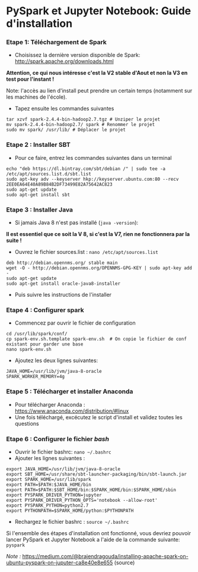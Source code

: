 
# PySpark et Jupyter Notebook: Guide d'installation

### Etape 1: Téléchargement de Spark

  - Choisissez la dernière version disponible de Spark: http://spark.apache.org/downloads.html

**Attention, ce qui nous intéresse c'est la V2 stable d'Aout et non la V3 en test pour l'instant !** 

Note: l'accès au lien d'install peut prendre un certain temps (notamment sur les machines de l'école).
  
  - Tapez ensuite les commandes suivantes
 
```console
tar xzvf spark-2.4.4-bin-hadoop2.7.tgz # Unziper le projet
mv spark-2.4.4-bin-hadoop2.7/ spark # Renommer le projet
sudo mv spark/ /usr/lib/ # Déplacer le projet
```
### Etape 2 : Installer SBT
  - Pour ce faire, entrez les commandes suivantes dans un terminal
```console
echo "deb https://dl.bintray.com/sbt/debian /" | sudo tee -a /etc/apt/sources.list.d/sbt.list  
sudo apt-key adv --keyserver hkp://keyserver.ubuntu.com:80 --recv 2EE0EA64E40A89B84B2DF73499E82A75642AC823  
sudo apt-get update  
sudo apt-get install sbt
```

### Etape 3 : Installer Java

  - Si jamais Java 8 n'est pas installé (`java -version`):

**Il est essentiel que ce soit la V 8, si c'est la V7, rien ne fonctionnera par la suite !** 

  - Ouvrez le fichier sources.list :  `nano /etc/apt/sources.list`

```console
deb http://debian.opennms.org/ stable main
wget -O - http://debian.opennms.org/OPENNMS-GPG-KEY | sudo apt-key add -
sudo apt-get update
sudo apt-get install oracle-java8-installer
```
  - Puis suivre les instructions de l'installer

### Etape 4 : Configurer spark
  - Commencez par ouvrir le fichier de configuration
```console
cd /usr/lib/spark/conf/  
cp spark-env.sh.template spark-env.sh  # On copie le fichier de conf existant pour garder une base
nano spark-env.sh
```

  - Ajoutez les deux lignes suivantes:
```console
JAVA_HOME=/usr/lib/jvm/java-8-oracle  
SPARK_WORKER_MEMORY=4g
```

### Etape 5 : Télécharger et installer Anaconda

  - Pour télécharger Anaconda : https://www.anaconda.com/distribution/#linux
  - Une fois téléchargé, excécutez le script d'install et validez toutes les questions

### Etape 6 : Configurer le fichier _bash_
  - Ouvrir le fichier bashrc: `nano ~/.bashrc`
  - Ajouter les lignes suivantes :
 
```console
export JAVA_HOME=/usr/lib/jvm/java-8-oracle  
export SBT_HOME=/usr/share/sbt-launcher-packaging/bin/sbt-launch.jar  
export SPARK_HOME=/usr/lib/spark
export PATH=$PATH:$JAVA_HOME/bin
export PATH=$PATH:$SBT_HOME/bin:$SPARK_HOME/bin:$SPARK_HOME/sbin
export PYSPARK_DRIVER_PYTHON=jupyter
export PYSPARK_DRIVER_PYTHON_OPTS='notebook --allow-root'
export PYSPARK_PYTHON=python2.7
export PYTHONPATH=$SPARK_HOME/python:$PYTHONPATH
```
  - Rechargez le fichier bashrc : `source ~/.bashrc`
  
Si l'ensemble des étapes d'installation ont fonctionné, vous devriez pouvoir lancer PySpark et Jupyter Notebook a l'aide de la commande suivante: `pyspark`
 
 
_Note :_ https://medium.com/@brajendragouda/installing-apache-spark-on-ubuntu-pyspark-on-juputer-ca8e40e8e655 (source) 
